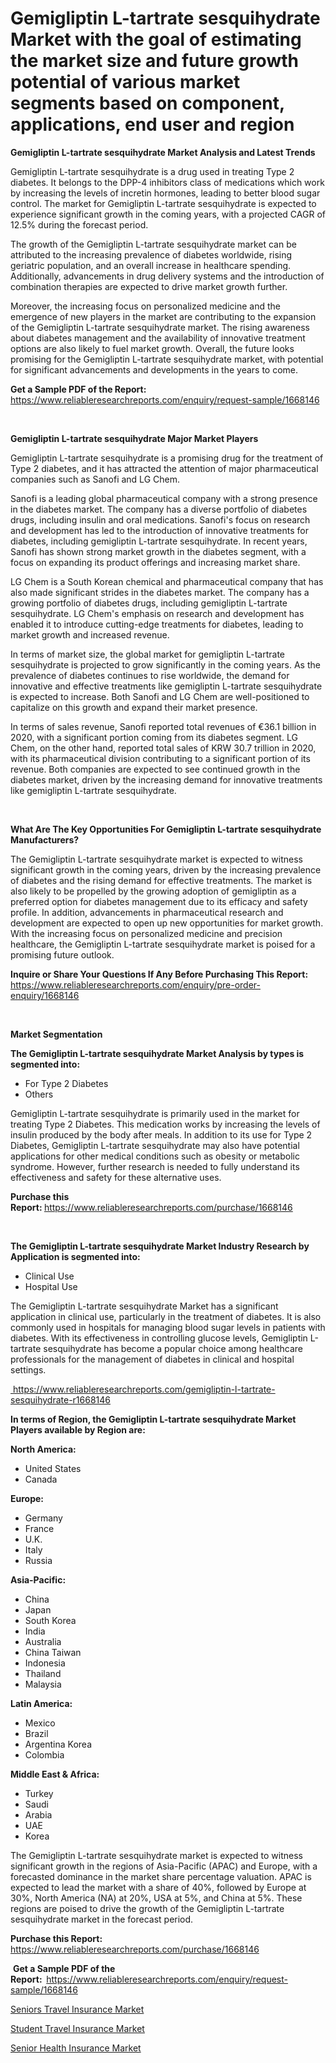 <p><h1>Gemigliptin L-tartrate sesquihydrate Market with the goal of estimating the market size and future growth potential of various market segments based on component, applications, end user and region</h1></p><p><strong>Gemigliptin L-tartrate sesquihydrate Market Analysis and Latest Trends</strong></p>
<p><p>Gemigliptin L-tartrate sesquihydrate is a drug used in treating Type 2 diabetes. It belongs to the DPP-4 inhibitors class of medications which work by increasing the levels of incretin hormones, leading to better blood sugar control. The market for Gemigliptin L-tartrate sesquihydrate is expected to experience significant growth in the coming years, with a projected CAGR of 12.5% during the forecast period.</p><p>The growth of the Gemigliptin L-tartrate sesquihydrate market can be attributed to the increasing prevalence of diabetes worldwide, rising geriatric population, and an overall increase in healthcare spending. Additionally, advancements in drug delivery systems and the introduction of combination therapies are expected to drive market growth further.</p><p>Moreover, the increasing focus on personalized medicine and the emergence of new players in the market are contributing to the expansion of the Gemigliptin L-tartrate sesquihydrate market. The rising awareness about diabetes management and the availability of innovative treatment options are also likely to fuel market growth. Overall, the future looks promising for the Gemigliptin L-tartrate sesquihydrate market, with potential for significant advancements and developments in the years to come.</p></p>
<p><strong>Get a Sample PDF of the Report:&nbsp;</strong> <a href="https://www.reliableresearchreports.com/enquiry/request-sample/1668146">https://www.reliableresearchreports.com/enquiry/request-sample/1668146</a></p>
<p>&nbsp;</p>
<p><strong>Gemigliptin L-tartrate sesquihydrate Major Market Players</strong></p>
<p><p>Gemigliptin L-tartrate sesquihydrate is a promising drug for the treatment of Type 2 diabetes, and it has attracted the attention of major pharmaceutical companies such as Sanofi and LG Chem. </p><p>Sanofi is a leading global pharmaceutical company with a strong presence in the diabetes market. The company has a diverse portfolio of diabetes drugs, including insulin and oral medications. Sanofi's focus on research and development has led to the introduction of innovative treatments for diabetes, including gemigliptin L-tartrate sesquihydrate. In recent years, Sanofi has shown strong market growth in the diabetes segment, with a focus on expanding its product offerings and increasing market share.</p><p>LG Chem is a South Korean chemical and pharmaceutical company that has also made significant strides in the diabetes market. The company has a growing portfolio of diabetes drugs, including gemigliptin L-tartrate sesquihydrate. LG Chem's emphasis on research and development has enabled it to introduce cutting-edge treatments for diabetes, leading to market growth and increased revenue.</p><p>In terms of market size, the global market for gemigliptin L-tartrate sesquihydrate is projected to grow significantly in the coming years. As the prevalence of diabetes continues to rise worldwide, the demand for innovative and effective treatments like gemigliptin L-tartrate sesquihydrate is expected to increase. Both Sanofi and LG Chem are well-positioned to capitalize on this growth and expand their market presence.</p><p>In terms of sales revenue, Sanofi reported total revenues of €36.1 billion in 2020, with a significant portion coming from its diabetes segment. LG Chem, on the other hand, reported total sales of KRW 30.7 trillion in 2020, with its pharmaceutical division contributing to a significant portion of its revenue. Both companies are expected to see continued growth in the diabetes market, driven by the increasing demand for innovative treatments like gemigliptin L-tartrate sesquihydrate.</p></p>
<p>&nbsp;</p>
<p><strong>What Are The Key Opportunities For Gemigliptin L-tartrate sesquihydrate Manufacturers?</strong></p>
<p><p>The Gemigliptin L-tartrate sesquihydrate market is expected to witness significant growth in the coming years, driven by the increasing prevalence of diabetes and the rising demand for effective treatments. The market is also likely to be propelled by the growing adoption of gemigliptin as a preferred option for diabetes management due to its efficacy and safety profile. In addition, advancements in pharmaceutical research and development are expected to open up new opportunities for market growth. With the increasing focus on personalized medicine and precision healthcare, the Gemigliptin L-tartrate sesquihydrate market is poised for a promising future outlook.</p></p>
<p><strong>Inquire or Share Your Questions If Any Before Purchasing This Report:</strong> <a href="https://www.reliableresearchreports.com/enquiry/pre-order-enquiry/1668146">https://www.reliableresearchreports.com/enquiry/pre-order-enquiry/1668146</a></p>
<p>&nbsp;</p>
<p><strong>Market Segmentation</strong></p>
<p><strong>The Gemigliptin L-tartrate sesquihydrate Market Analysis by types is segmented into:</strong></p>
<p><ul><li>For Type 2 Diabetes</li><li>Others</li></ul></p>
<p><p>Gemigliptin L-tartrate sesquihydrate is primarily used in the market for treating Type 2 Diabetes. This medication works by increasing the levels of insulin produced by the body after meals. In addition to its use for Type 2 Diabetes, Gemigliptin L-tartrate sesquihydrate may also have potential applications for other medical conditions such as obesity or metabolic syndrome. However, further research is needed to fully understand its effectiveness and safety for these alternative uses.</p></p>
<p><strong>Purchase this Report:&nbsp;</strong><a href="https://www.reliableresearchreports.com/purchase/1668146">https://www.reliableresearchreports.com/purchase/1668146</a></p>
<p>&nbsp;</p>
<p><strong>The Gemigliptin L-tartrate sesquihydrate Market Industry Research by Application is segmented into:</strong></p>
<p><ul><li>Clinical Use</li><li>Hospital Use</li></ul></p>
<p><p>The Gemigliptin L-tartrate sesquihydrate Market has a significant application in clinical use, particularly in the treatment of diabetes. It is also commonly used in hospitals for managing blood sugar levels in patients with diabetes. With its effectiveness in controlling glucose levels, Gemigliptin L-tartrate sesquihydrate has become a popular choice among healthcare professionals for the management of diabetes in clinical and hospital settings.</p></p>
<p><a href="https://www.reliableresearchreports.com/gemigliptin-l-tartrate-sesquihydrate-r1668146">&nbsp;https://www.reliableresearchreports.com/gemigliptin-l-tartrate-sesquihydrate-r1668146</a></p>
<p><strong>In terms of Region, the Gemigliptin L-tartrate sesquihydrate Market Players available by Region are:</strong></p>
<p>
    <p> <strong> North America: </strong>
        <ul>
            <li>United States</li>
            <li>Canada</li>
        </ul>
        </p> 
    <p> <strong> Europe: </strong>
        <ul>
            <li>Germany</li>
            <li>France</li>
            <li>U.K.</li>
            <li>Italy</li>
            <li>Russia</li>
        </ul>
        </p> 
    <p> <strong> Asia-Pacific: </strong>
        <ul>
            <li>China</li>
            <li>Japan</li>
            <li>South Korea</li>
            <li>India</li>
            <li>Australia</li>
            <li>China Taiwan</li>
            <li>Indonesia</li>
            <li>Thailand</li>
            <li>Malaysia</li>
        </ul>
        </p> 
    <p> <strong> Latin America: </strong>
        <ul>
            <li>Mexico</li>
            <li>Brazil</li>
            <li>Argentina Korea</li>
            <li>Colombia</li>
        </ul>
        </p> 
    <p> <strong> Middle East & Africa: </strong>
        <ul>
            <li>Turkey</li>
            <li>Saudi</li>
            <li>Arabia</li>
            <li>UAE</li>
            <li>Korea</li>
        </ul>
    </p>
    </p>
<p><p>The Gemigliptin L-tartrate sesquihydrate market is expected to witness significant growth in the regions of Asia-Pacific (APAC) and Europe, with a forecasted dominance in the market share percentage valuation. APAC is expected to lead the market with a share of 40%, followed by Europe at 30%, North America (NA) at 20%, USA at 5%, and China at 5%. These regions are poised to drive the growth of the Gemigliptin L-tartrate sesquihydrate market in the forecast period.</p></p>
<p><strong>Purchase this Report: </strong><a href="https://www.reliableresearchreports.com/purchase/1668146">https://www.reliableresearchreports.com/purchase/1668146</a></p>
<p>&nbsp;<strong>Get a Sample PDF of the Report:&nbsp;&nbsp;</strong><a href="https://www.reliableresearchreports.com/enquiry/request-sample/1668146">https://www.reliableresearchreports.com/enquiry/request-sample/1668146</a></p>
<p><strong></strong></p>
<p><p><a href="https://github.com/zcbxbnir25/Market-Research-Report-List-1/blob/main/seniors-travel-insurance-market.md">Seniors Travel Insurance Market</a></p><p><a href="https://github.com/mhrnetwork1/Market-Research-Report-List-1/blob/main/student-travel-insurance-market.md">Student Travel Insurance Market</a></p><p><a href="https://github.com/brendafegmorris532/Market-Research-Report-List-1/blob/main/senior-health-insurance-market.md">Senior Health Insurance Market</a></p></p>